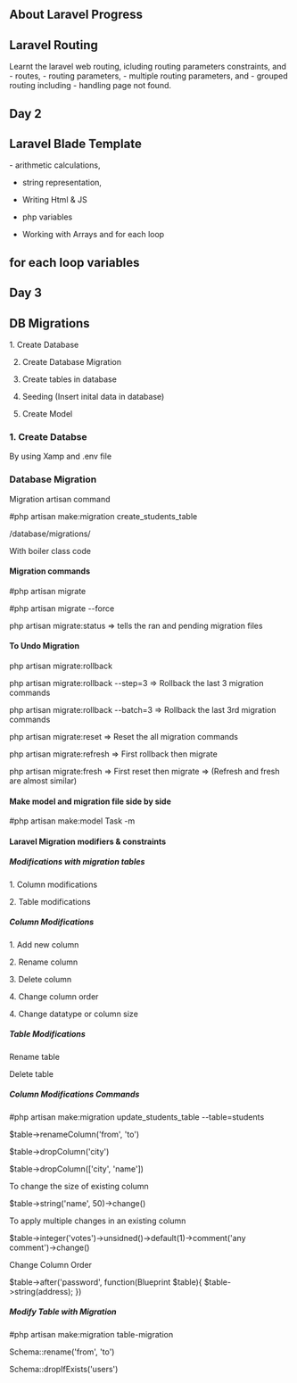 

## About Laravel Progress
<h2>Laravel Routing</h2>
Learnt the laravel web routing, icluding   routing parameters constraints, and 
- routes,
- routing parameters,
- multiple routing parameters, and 
- grouped routing including 
- handling page not found.


## Day 2
<h2>Laravel Blade Template</h2>
- arithmetic calculations,

- string representation,

- Writing Html & JS 

- php variables

- Working with Arrays and for each loop
## for each loop variables

## Day 3
<h2>DB Migrations</h2>
1. Create Database

2. Create Database Migration

3. Create tables in database

4. Seeding (Insert inital data in database)

5. Create Model

<h3>1. Create Databse</h3>

<p>By using Xamp and .env file</p>

<h3>Database Migration</h3>

<p>Migration artisan command</p>
<p>#php artisan make:migration create_students_table</p>
<p>/database/migrations/<timeStamp_students_table></p>

<p>With boiler class code</p>

<h4>Migration commands</h4>
<p>#php artisan migrate</p>
<p>#php artisan migrate --force</p>
<p>php artisan migrate:status => tells the ran and pending migration files</p>

<h4>To Undo Migration</h4>
<p>php artisan migrate:rollback</p>
<p>php artisan migrate:rollback --step=3 => Rollback the last 3 migration commands</p>
<p>php artisan migrate:rollback --batch=3 => Rollback the last 3rd migration commands</p>
<p>php artisan migrate:reset => Reset the all migration commands</p>
<p>php artisan migrate:refresh => First rollback then migrate</p>
<p>php artisan migrate:fresh => First reset then migrate => (Refresh and fresh are almost similar)</p>

<h4>Make model and migration file side by side</h4>
<p>#php artisan make:model Task -m</p>

<h4>Laravel Migration modifiers & constraints</h4>

<h5>Modifications with migration tables</h5>
<p>1. Column modifications</p>
<p>2. Table modifications</p>

<h5>Column Modifications</h5>
<p>1. Add new column</p>
<p>2. Rename column</p>
<p>3. Delete column</p>
<p>4. Change column order</p>
<p>4. Change datatype or column size</p>

<h5>Table Modifications</h5>
<p>Rename table</p>
<p>Delete table</p>

<h5>Column Modifications Commands</h5>
<p>#php artisan make:migration update_students_table --table=students</p>
<p>$table->renameColumn('from', 'to')</p>
<p>$table->dropColumn('city')</p>
<p>$table->dropColumn(['city', 'name'])</p>
<p>To change the size of existing column</p>
<p>$table->string('name', 50)->change()</p>
<p>To apply multiple changes in an existing column</p>
<p>$table->integer('votes')->unsidned()->default(1)->comment('any comment')->change()</p>
<p>Change Column Order</p>
<p>$table->after('password', function(Blueprint $table){
    $table->string(address);
})</p>

<h5>Modify Table with Migration</h5>
<p>#php artisan make:migration table-migration</p>
<p>Schema::rename('from', 'to')</p>
<p>Schema::dropIfExists('users')</p>
